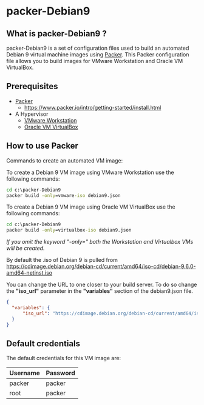 # packer-Debian9

## What is packer-Debian9 ?

packer-Debian9 is a set of configuration files used to build an automated Debian 9 virtual machine images using [Packer](https://www.packer.io/).
This Packer configuration file allows you to build images for VMware Workstation and Oracle VM VirtualBox.

## Prerequisites

* [Packer](https://www.packer.io/downloads.html)
  * <https://www.packer.io/intro/getting-started/install.html>
* A Hypervisor
  * [VMware Workstation](https://www.vmware.com/products/workstation-pro.html)
  * [Oracle VM VirtualBox](https://www.virtualbox.org/)

## How to use Packer

Commands to create an automated VM image:

To create a Debian 9 VM image using VMware Workstation use the following commands:

```cmd
cd c:\packer-Debian9
packer build -only=vmware-iso debian9.json
```

To create a Debian 9 VM image using Oracle VM VirtualBox use the following commands:

```cmd
cd c:\packer-Debian9
packer build -only=virtualbox-iso debian9.json
```

*If you omit the keyword "-only=" both the Workstation and Virtualbox VMs will be created.*

By default the .iso of Debian 9 is pulled from <https://cdimage.debian.org/debian-cd/current/amd64/iso-cd/debian-9.6.0-amd64-netinst.iso>

You can change the URL to one closer to your build server. To do so change the **"iso_url"** parameter in the **"variables"** section of the debian9.json file.

```json
{
  "variables": {
      "iso_url": "https://cdimage.debian.org/debian-cd/current/amd64/iso-cd/debian-9.6.0-amd64-netinst.iso"
  }
}
```

## Default credentials

The default credentials for this VM image are:

|Username|Password|
|--------|--------|
|packer|packer|
|root|packer|